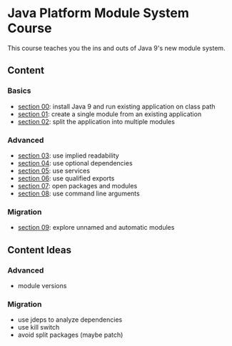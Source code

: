 # Java Platform Module System Course

This course teaches you the ins and outs of Java 9's new module system.

## Content

### Basics

* [section 00](00-class-path): install Java 9 and run existing application on class path
* [section 01](01-single-module): create a single module from an existing application
* [section 02](02-multiple-modules): split the application into multiple modules

### Advanced

* [section 03](03-implied-readability): use implied readability
* [section 04](04-optional-dependencies): use optional dependencies
* [section 05](05-services): use services
* [section 06](06-qualified-exports): use qualified exports
* [section 07](07-open-packages-modules): open packages and modules
* [section 08](08-command-line-arguments): use command line arguments

### Migration

* [section 09](08-command-line-arguments): explore unnamed and automatic modules

## Content Ideas

### Advanced

* module versions

### Migration

* use jdeps to analyze dependencies
* use kill switch
* avoid split packages (maybe patch)
